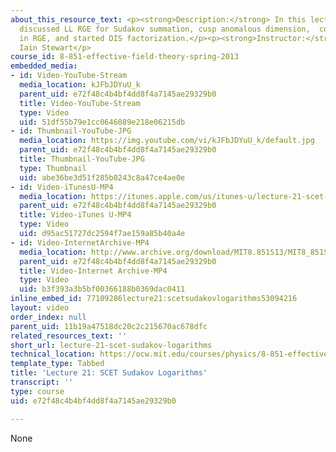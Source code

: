 ```yaml
---
about_this_resource_text: <p><strong>Description:</strong> In this lecture, the professor
  discussed LL RGE for Sudakov summation, cusp anomalous dimension,  convolutions
  in RGE, and started DIS factorization.</p><p><strong>Instructor:</strong> Prof.
  Iain Stewart</p>
course_id: 8-851-effective-field-theory-spring-2013
embedded_media:
- id: Video-YouTube-Stream
  media_location: kJFbJDYuU_k
  parent_uid: e72f48c4b4bf4dd8f4a7145ae29329b0
  title: Video-YouTube-Stream
  type: Video
  uid: 51df55b79e1cc0646089e218e06215db
- id: Thumbnail-YouTube-JPG
  media_location: https://img.youtube.com/vi/kJFbJDYuU_k/default.jpg
  parent_uid: e72f48c4b4bf4dd8f4a7145ae29329b0
  title: Thumbnail-YouTube-JPG
  type: Thumbnail
  uid: abe36be3d51f285b0243c8a47ce4ae0e
- id: Video-iTunesU-MP4
  media_location: https://itunes.apple.com/us/itunes-u/lecture-21-scet-sudakov-logarithms/id717384450?i=168723782
  parent_uid: e72f48c4b4bf4dd8f4a7145ae29329b0
  title: Video-iTunes U-MP4
  type: Video
  uid: d95ac51727dc2594f7ae159a85b40a4e
- id: Video-InternetArchive-MP4
  media_location: http://www.archive.org/download/MIT8.851S13/MIT8_851S13_lec21_300k.mp4
  parent_uid: e72f48c4b4bf4dd8f4a7145ae29329b0
  title: Video-Internet Archive-MP4
  type: Video
  uid: b3f393a3b5bf00366188b0369dac0411
inline_embed_id: 77109286lecture21:scetsudakovlogarithms53094216
layout: video
order_index: null
parent_uid: 11b19a47518dc20c2c215670ac678dfc
related_resources_text: ''
short_url: lecture-21-scet-sudakov-logarithms
technical_location: https://ocw.mit.edu/courses/physics/8-851-effective-field-theory-spring-2013/video-lectures/lecture-21-scet-sudakov-logarithms
template_type: Tabbed
title: 'Lecture 21: SCET Sudakov Logarithms'
transcript: ''
type: course
uid: e72f48c4b4bf4dd8f4a7145ae29329b0

---
```

None